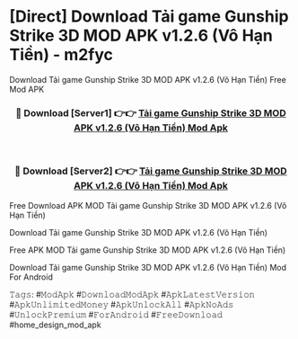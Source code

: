 # [Direct] Download Tải game Gunship Strike 3D MOD APK v1.2.6 (Vô Hạn Tiền) - m2fyc
Download Tải game Gunship Strike 3D MOD APK v1.2.6 (Vô Hạn Tiền) Free Mod APK

<div align="center">
<h3>🔴 Download [Server1] 👉👉 <a href="https://apk-comot.site?title=Tải_game_Gunship_Strike_3D_MOD_APK_v1.2.6_(Vô_Hạn_Tiền)">Tải game Gunship Strike 3D MOD APK v1.2.6 (Vô Hạn Tiền) Mod Apk</a></h3><br>

<h3>🔴 Download [Server2] 👉👉 <a href="https://apk-comot.site?title=Tải_game_Gunship_Strike_3D_MOD_APK_v1.2.6_(Vô_Hạn_Tiền)">Tải game Gunship Strike 3D MOD APK v1.2.6 (Vô Hạn Tiền) Mod Apk</a></h3>
</div>


Free Download APK MOD Tải game Gunship Strike 3D MOD APK v1.2.6 (Vô Hạn Tiền)

Download Tải game Gunship Strike 3D MOD APK v1.2.6 (Vô Hạn Tiền) 

Free APK MOD Tải game Gunship Strike 3D MOD APK v1.2.6 (Vô Hạn Tiền) 

Download Tải game Gunship Strike 3D MOD APK v1.2.6 (Vô Hạn Tiền) Mod For Android

𝚃𝚊𝚐𝚜: #𝙼𝚘𝚍𝙰𝚙𝚔 #𝙳𝚘𝚠𝚗𝚕𝚘𝚊𝚍𝙼𝚘𝚍𝙰𝚙𝚔 #𝙰𝚙𝚔𝙻𝚊𝚝𝚎𝚜𝚝𝚅𝚎𝚛𝚜𝚒𝚘𝚗 #𝙰𝚙𝚔𝚄𝚗𝚕𝚒𝚖𝚒𝚝𝚎𝚍𝙼𝚘𝚗𝚎𝚢 #𝙰𝚙𝚔𝚄𝚗𝚕𝚘𝚌𝚔𝙰𝚕𝚕 #𝙰𝚙𝚔𝙽𝚘𝙰𝚍𝚜 #𝚄𝚗𝚕𝚘𝚌𝚔𝙿𝚛𝚎𝚖𝚒𝚞𝚖 #𝙵𝚘𝚛𝙰𝚗𝚍𝚛𝚘𝚒𝚍 #𝙵𝚛𝚎𝚎𝙳𝚘𝚠𝚗𝚕𝚘𝚊𝚍 #home_design_mod_apk